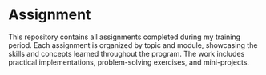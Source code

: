 # Assignment
This repository contains all assignments completed during my training period. Each assignment is organized by topic and module, showcasing the skills and concepts learned throughout the program. The work includes practical implementations, problem-solving exercises, and mini-projects.
